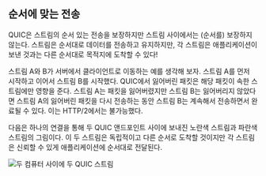 <!--
## ‎In order delivery

QUIC guarantees in-order delivery of streams, but not between streams. This
means that each stream will send data and maintain data order, but each stream
may reach the destination in a different order than the application sent it!

For example: stream A and B are transferred from a server to a client. Stream
A is started first and then stream B. In QUIC, a lost packet only affects
the stream to which the lost packet belongs. If stream A loses a packet but
stream B does not, stream B may continue its transfers and complete
while stream A's lost packet is re-transmitted. This was not possible
with HTTP/2.

Illustrated here with one yellow and one blue stream sent between two QUIC
end-points over a single connection. They are independent and may arrive in a
different order, but each stream is reliably delivered to the application in order.

![two QUIC streams between two computers](../images/quic-chain-streams.png)
-->

## 순서에 맞는 전송

QUIC은 스트림의 순서 있는 전송을 보장하지만 스트림 사이에서는 (순서를) 보장하지 않는다. 스트림은
순서대로 데이터를 전송하고 유지하지만, 각 스트림은 애플리케이션이 보낸 것과는 다른 순서대로 목적지에 
도착할 수 있다!

스트림 A와 B가 서버에서 클라이언트로 이동하는 예를 생각해 보자. 스트림 A를 먼저 시작하고 이어서
스트림 B를 시작했다. QUIC에서 잃어버린 패킷은 해당 패킷이 속한 스트림에만 영향을 준다. 스트림 A는
패킷을 잃어버렸지만 스트림 B는 잃어버리지 않았다면 스트림 A의 잃어버린 패킷을 다시 전송하는 동안
스트림 B는 계속해서 전송하면서 완료될 수 있다. 이는 HTTP/2에서는 불가능했다.

다음은 하나의 연결을 통해 두 QUIC 앤드포인트 사이에 보내진 노란색 스트림과 파란색 스트림의 그림이다.
이 두 스트림은 독립적이고 다른 순서로 도착할 것이지만 각 스트림은 신뢰할 수 있게
애플리케이션에 순서대로 전달된다.

![두 컴퓨터 사이에 두 QUIC 스트림](../images/quic-chain-streams.png)
